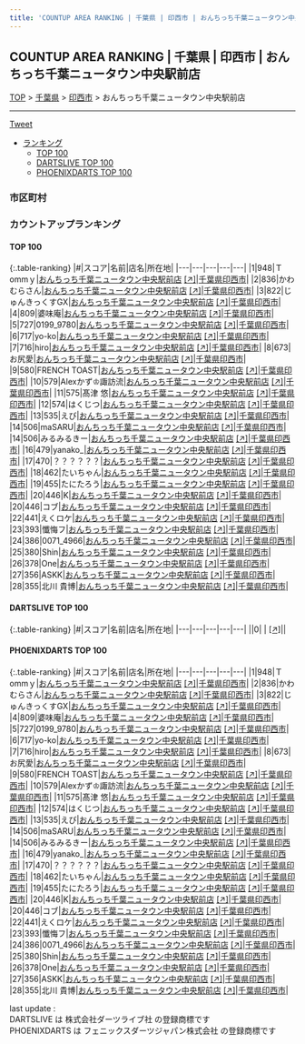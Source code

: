 ```yaml
---
title: 'COUNTUP AREA RANKING | 千葉県 | 印西市 | おんちっち千葉ニュータウン中央駅前店'
---
```

## COUNTUP AREA RANKING | 千葉県 | 印西市 | おんちっち千葉ニュータウン中央駅前店

[TOP](/darts/rank/) > [千葉県](/darts/rank/千葉県/) > [印西市](/darts/rank/千葉県/印西市/) > おんちっち千葉ニュータウン中央駅前店

___

<a href="https://twitter.com/share?ref_src=twsrc%5Etfw" data-text="COUNTUP AREA RANKING | 千葉県印西市おんちっち千葉ニュータウン中央駅前店" class="twitter-share-button" data-hashtags="DARTSLIVE,PHOENIXDARTS,darts,ダーツ" data-show-count="false">Tweet</a>

* [ランキング](#カウントアップランキング)
    * [TOP 100](#top-100)
    * [DARTSLIVE TOP 100](#dartslive-top-100)
    * [PHOENIXDARTS TOP 100](#phoenixdarts-top-100)

### 市区町村

<ul>

</ul>

### カウントアップランキング

#### TOP 100



{:.table-ranking}
|#|スコア|名前|店名|所在地|
|---|---|---|---|---|
|1|948|<span class="rank-name-pd">Ｔommｙ</span>|<a href="/darts/rank/shops/10702.html">おんちっち千葉ニュータウン中央駅前店</a> <a href="https://vs.phoenixdarts.com/jp/shop/shopDetailInfo/s_10702?s_seq=10702">[↗]</a>|<a href="/darts/rank/千葉県/印西市">千葉県印西市</a>|
|2|836|<span class="rank-name-pd">かわむらさん</span>|<a href="/darts/rank/shops/10702.html">おんちっち千葉ニュータウン中央駅前店</a> <a href="https://vs.phoenixdarts.com/jp/shop/shopDetailInfo/s_10702?s_seq=10702">[↗]</a>|<a href="/darts/rank/千葉県/印西市">千葉県印西市</a>|
|3|822|<span class="rank-name-pd">じゅんきっくすGX</span>|<a href="/darts/rank/shops/10702.html">おんちっち千葉ニュータウン中央駅前店</a> <a href="https://vs.phoenixdarts.com/jp/shop/shopDetailInfo/s_10702?s_seq=10702">[↗]</a>|<a href="/darts/rank/千葉県/印西市">千葉県印西市</a>|
|4|809|<span class="rank-name-pd">婆味庵</span>|<a href="/darts/rank/shops/10702.html">おんちっち千葉ニュータウン中央駅前店</a> <a href="https://vs.phoenixdarts.com/jp/shop/shopDetailInfo/s_10702?s_seq=10702">[↗]</a>|<a href="/darts/rank/千葉県/印西市">千葉県印西市</a>|
|5|727|<span class="rank-name-pd">0199_9780</span>|<a href="/darts/rank/shops/10702.html">おんちっち千葉ニュータウン中央駅前店</a> <a href="https://vs.phoenixdarts.com/jp/shop/shopDetailInfo/s_10702?s_seq=10702">[↗]</a>|<a href="/darts/rank/千葉県/印西市">千葉県印西市</a>|
|6|717|<span class="rank-name-pd">yo-ko</span>|<a href="/darts/rank/shops/10702.html">おんちっち千葉ニュータウン中央駅前店</a> <a href="https://vs.phoenixdarts.com/jp/shop/shopDetailInfo/s_10702?s_seq=10702">[↗]</a>|<a href="/darts/rank/千葉県/印西市">千葉県印西市</a>|
|7|716|<span class="rank-name-pd">hiro</span>|<a href="/darts/rank/shops/10702.html">おんちっち千葉ニュータウン中央駅前店</a> <a href="https://vs.phoenixdarts.com/jp/shop/shopDetailInfo/s_10702?s_seq=10702">[↗]</a>|<a href="/darts/rank/千葉県/印西市">千葉県印西市</a>|
|8|673|<span class="rank-name-pd">お尻愛</span>|<a href="/darts/rank/shops/10702.html">おんちっち千葉ニュータウン中央駅前店</a> <a href="https://vs.phoenixdarts.com/jp/shop/shopDetailInfo/s_10702?s_seq=10702">[↗]</a>|<a href="/darts/rank/千葉県/印西市">千葉県印西市</a>|
|9|580|<span class="rank-name-pd">FRENCH TOAST</span>|<a href="/darts/rank/shops/10702.html">おんちっち千葉ニュータウン中央駅前店</a> <a href="https://vs.phoenixdarts.com/jp/shop/shopDetailInfo/s_10702?s_seq=10702">[↗]</a>|<a href="/darts/rank/千葉県/印西市">千葉県印西市</a>|
|10|579|<span class="rank-name-pd">Alexかず♔諏訪流</span>|<a href="/darts/rank/shops/10702.html">おんちっち千葉ニュータウン中央駅前店</a> <a href="https://vs.phoenixdarts.com/jp/shop/shopDetailInfo/s_10702?s_seq=10702">[↗]</a>|<a href="/darts/rank/千葉県/印西市">千葉県印西市</a>|
|11|575|<span class="rank-name-pd"><span class="pro-icon-pd"></span>髙津 悠</span>|<a href="/darts/rank/shops/10702.html">おんちっち千葉ニュータウン中央駅前店</a> <a href="https://vs.phoenixdarts.com/jp/shop/shopDetailInfo/s_10702?s_seq=10702">[↗]</a>|<a href="/darts/rank/千葉県/印西市">千葉県印西市</a>|
|12|574|<span class="rank-name-pd">はくじつ</span>|<a href="/darts/rank/shops/10702.html">おんちっち千葉ニュータウン中央駅前店</a> <a href="https://vs.phoenixdarts.com/jp/shop/shopDetailInfo/s_10702?s_seq=10702">[↗]</a>|<a href="/darts/rank/千葉県/印西市">千葉県印西市</a>|
|13|535|<span class="rank-name-pd">えび</span>|<a href="/darts/rank/shops/10702.html">おんちっち千葉ニュータウン中央駅前店</a> <a href="https://vs.phoenixdarts.com/jp/shop/shopDetailInfo/s_10702?s_seq=10702">[↗]</a>|<a href="/darts/rank/千葉県/印西市">千葉県印西市</a>|
|14|506|<span class="rank-name-pd">maSARU</span>|<a href="/darts/rank/shops/10702.html">おんちっち千葉ニュータウン中央駅前店</a> <a href="https://vs.phoenixdarts.com/jp/shop/shopDetailInfo/s_10702?s_seq=10702">[↗]</a>|<a href="/darts/rank/千葉県/印西市">千葉県印西市</a>|
|14|506|<span class="rank-name-pd">みるみるきー</span>|<a href="/darts/rank/shops/10702.html">おんちっち千葉ニュータウン中央駅前店</a> <a href="https://vs.phoenixdarts.com/jp/shop/shopDetailInfo/s_10702?s_seq=10702">[↗]</a>|<a href="/darts/rank/千葉県/印西市">千葉県印西市</a>|
|16|479|<span class="rank-name-pd">yanako_</span>|<a href="/darts/rank/shops/10702.html">おんちっち千葉ニュータウン中央駅前店</a> <a href="https://vs.phoenixdarts.com/jp/shop/shopDetailInfo/s_10702?s_seq=10702">[↗]</a>|<a href="/darts/rank/千葉県/印西市">千葉県印西市</a>|
|17|470|<span class="rank-name-pd">？？？？？？</span>|<a href="/darts/rank/shops/10702.html">おんちっち千葉ニュータウン中央駅前店</a> <a href="https://vs.phoenixdarts.com/jp/shop/shopDetailInfo/s_10702?s_seq=10702">[↗]</a>|<a href="/darts/rank/千葉県/印西市">千葉県印西市</a>|
|18|462|<span class="rank-name-pd">たいちゃん</span>|<a href="/darts/rank/shops/10702.html">おんちっち千葉ニュータウン中央駅前店</a> <a href="https://vs.phoenixdarts.com/jp/shop/shopDetailInfo/s_10702?s_seq=10702">[↗]</a>|<a href="/darts/rank/千葉県/印西市">千葉県印西市</a>|
|19|455|<span class="rank-name-pd">たにたろう</span>|<a href="/darts/rank/shops/10702.html">おんちっち千葉ニュータウン中央駅前店</a> <a href="https://vs.phoenixdarts.com/jp/shop/shopDetailInfo/s_10702?s_seq=10702">[↗]</a>|<a href="/darts/rank/千葉県/印西市">千葉県印西市</a>|
|20|446|<span class="rank-name-pd">K</span>|<a href="/darts/rank/shops/10702.html">おんちっち千葉ニュータウン中央駅前店</a> <a href="https://vs.phoenixdarts.com/jp/shop/shopDetailInfo/s_10702?s_seq=10702">[↗]</a>|<a href="/darts/rank/千葉県/印西市">千葉県印西市</a>|
|20|446|<span class="rank-name-pd">コブ</span>|<a href="/darts/rank/shops/10702.html">おんちっち千葉ニュータウン中央駅前店</a> <a href="https://vs.phoenixdarts.com/jp/shop/shopDetailInfo/s_10702?s_seq=10702">[↗]</a>|<a href="/darts/rank/千葉県/印西市">千葉県印西市</a>|
|22|441|<span class="rank-name-pd">えくロケ</span>|<a href="/darts/rank/shops/10702.html">おんちっち千葉ニュータウン中央駅前店</a> <a href="https://vs.phoenixdarts.com/jp/shop/shopDetailInfo/s_10702?s_seq=10702">[↗]</a>|<a href="/darts/rank/千葉県/印西市">千葉県印西市</a>|
|23|393|<span class="rank-name-pd">懺悔フ</span>|<a href="/darts/rank/shops/10702.html">おんちっち千葉ニュータウン中央駅前店</a> <a href="https://vs.phoenixdarts.com/jp/shop/shopDetailInfo/s_10702?s_seq=10702">[↗]</a>|<a href="/darts/rank/千葉県/印西市">千葉県印西市</a>|
|24|386|<span class="rank-name-pd">0071_4966</span>|<a href="/darts/rank/shops/10702.html">おんちっち千葉ニュータウン中央駅前店</a> <a href="https://vs.phoenixdarts.com/jp/shop/shopDetailInfo/s_10702?s_seq=10702">[↗]</a>|<a href="/darts/rank/千葉県/印西市">千葉県印西市</a>|
|25|380|<span class="rank-name-pd">Shin</span>|<a href="/darts/rank/shops/10702.html">おんちっち千葉ニュータウン中央駅前店</a> <a href="https://vs.phoenixdarts.com/jp/shop/shopDetailInfo/s_10702?s_seq=10702">[↗]</a>|<a href="/darts/rank/千葉県/印西市">千葉県印西市</a>|
|26|378|<span class="rank-name-pd">One</span>|<a href="/darts/rank/shops/10702.html">おんちっち千葉ニュータウン中央駅前店</a> <a href="https://vs.phoenixdarts.com/jp/shop/shopDetailInfo/s_10702?s_seq=10702">[↗]</a>|<a href="/darts/rank/千葉県/印西市">千葉県印西市</a>|
|27|356|<span class="rank-name-pd">ASKK</span>|<a href="/darts/rank/shops/10702.html">おんちっち千葉ニュータウン中央駅前店</a> <a href="https://vs.phoenixdarts.com/jp/shop/shopDetailInfo/s_10702?s_seq=10702">[↗]</a>|<a href="/darts/rank/千葉県/印西市">千葉県印西市</a>|
|28|355|<span class="rank-name-pd">北川 貴博</span>|<a href="/darts/rank/shops/10702.html">おんちっち千葉ニュータウン中央駅前店</a> <a href="https://vs.phoenixdarts.com/jp/shop/shopDetailInfo/s_10702?s_seq=10702">[↗]</a>|<a href="/darts/rank/千葉県/印西市">千葉県印西市</a>|


#### DARTSLIVE TOP 100



{:.table-ranking}
|#|スコア|名前|店名|所在地|
|---|---|---|---|---|
||0|<span class="rank-name-dl"> </span>|<a href="/darts/rank/shops/.html"></a> <a href="">[↗]</a>|<a href="/darts/rank//"></a>|


#### PHOENIXDARTS TOP 100



{:.table-ranking}
|#|スコア|名前|店名|所在地|
|---|---|---|---|---|
|1|948|<span class="rank-name-pd">Ｔommｙ</span>|<a href="/darts/rank/shops/10702.html">おんちっち千葉ニュータウン中央駅前店</a> <a href="https://vs.phoenixdarts.com/jp/shop/shopDetailInfo/s_10702?s_seq=10702">[↗]</a>|<a href="/darts/rank/千葉県/印西市">千葉県印西市</a>|
|2|836|<span class="rank-name-pd">かわむらさん</span>|<a href="/darts/rank/shops/10702.html">おんちっち千葉ニュータウン中央駅前店</a> <a href="https://vs.phoenixdarts.com/jp/shop/shopDetailInfo/s_10702?s_seq=10702">[↗]</a>|<a href="/darts/rank/千葉県/印西市">千葉県印西市</a>|
|3|822|<span class="rank-name-pd">じゅんきっくすGX</span>|<a href="/darts/rank/shops/10702.html">おんちっち千葉ニュータウン中央駅前店</a> <a href="https://vs.phoenixdarts.com/jp/shop/shopDetailInfo/s_10702?s_seq=10702">[↗]</a>|<a href="/darts/rank/千葉県/印西市">千葉県印西市</a>|
|4|809|<span class="rank-name-pd">婆味庵</span>|<a href="/darts/rank/shops/10702.html">おんちっち千葉ニュータウン中央駅前店</a> <a href="https://vs.phoenixdarts.com/jp/shop/shopDetailInfo/s_10702?s_seq=10702">[↗]</a>|<a href="/darts/rank/千葉県/印西市">千葉県印西市</a>|
|5|727|<span class="rank-name-pd">0199_9780</span>|<a href="/darts/rank/shops/10702.html">おんちっち千葉ニュータウン中央駅前店</a> <a href="https://vs.phoenixdarts.com/jp/shop/shopDetailInfo/s_10702?s_seq=10702">[↗]</a>|<a href="/darts/rank/千葉県/印西市">千葉県印西市</a>|
|6|717|<span class="rank-name-pd">yo-ko</span>|<a href="/darts/rank/shops/10702.html">おんちっち千葉ニュータウン中央駅前店</a> <a href="https://vs.phoenixdarts.com/jp/shop/shopDetailInfo/s_10702?s_seq=10702">[↗]</a>|<a href="/darts/rank/千葉県/印西市">千葉県印西市</a>|
|7|716|<span class="rank-name-pd">hiro</span>|<a href="/darts/rank/shops/10702.html">おんちっち千葉ニュータウン中央駅前店</a> <a href="https://vs.phoenixdarts.com/jp/shop/shopDetailInfo/s_10702?s_seq=10702">[↗]</a>|<a href="/darts/rank/千葉県/印西市">千葉県印西市</a>|
|8|673|<span class="rank-name-pd">お尻愛</span>|<a href="/darts/rank/shops/10702.html">おんちっち千葉ニュータウン中央駅前店</a> <a href="https://vs.phoenixdarts.com/jp/shop/shopDetailInfo/s_10702?s_seq=10702">[↗]</a>|<a href="/darts/rank/千葉県/印西市">千葉県印西市</a>|
|9|580|<span class="rank-name-pd">FRENCH TOAST</span>|<a href="/darts/rank/shops/10702.html">おんちっち千葉ニュータウン中央駅前店</a> <a href="https://vs.phoenixdarts.com/jp/shop/shopDetailInfo/s_10702?s_seq=10702">[↗]</a>|<a href="/darts/rank/千葉県/印西市">千葉県印西市</a>|
|10|579|<span class="rank-name-pd">Alexかず♔諏訪流</span>|<a href="/darts/rank/shops/10702.html">おんちっち千葉ニュータウン中央駅前店</a> <a href="https://vs.phoenixdarts.com/jp/shop/shopDetailInfo/s_10702?s_seq=10702">[↗]</a>|<a href="/darts/rank/千葉県/印西市">千葉県印西市</a>|
|11|575|<span class="rank-name-pd"><span class="pro-icon-pd"></span>髙津 悠</span>|<a href="/darts/rank/shops/10702.html">おんちっち千葉ニュータウン中央駅前店</a> <a href="https://vs.phoenixdarts.com/jp/shop/shopDetailInfo/s_10702?s_seq=10702">[↗]</a>|<a href="/darts/rank/千葉県/印西市">千葉県印西市</a>|
|12|574|<span class="rank-name-pd">はくじつ</span>|<a href="/darts/rank/shops/10702.html">おんちっち千葉ニュータウン中央駅前店</a> <a href="https://vs.phoenixdarts.com/jp/shop/shopDetailInfo/s_10702?s_seq=10702">[↗]</a>|<a href="/darts/rank/千葉県/印西市">千葉県印西市</a>|
|13|535|<span class="rank-name-pd">えび</span>|<a href="/darts/rank/shops/10702.html">おんちっち千葉ニュータウン中央駅前店</a> <a href="https://vs.phoenixdarts.com/jp/shop/shopDetailInfo/s_10702?s_seq=10702">[↗]</a>|<a href="/darts/rank/千葉県/印西市">千葉県印西市</a>|
|14|506|<span class="rank-name-pd">maSARU</span>|<a href="/darts/rank/shops/10702.html">おんちっち千葉ニュータウン中央駅前店</a> <a href="https://vs.phoenixdarts.com/jp/shop/shopDetailInfo/s_10702?s_seq=10702">[↗]</a>|<a href="/darts/rank/千葉県/印西市">千葉県印西市</a>|
|14|506|<span class="rank-name-pd">みるみるきー</span>|<a href="/darts/rank/shops/10702.html">おんちっち千葉ニュータウン中央駅前店</a> <a href="https://vs.phoenixdarts.com/jp/shop/shopDetailInfo/s_10702?s_seq=10702">[↗]</a>|<a href="/darts/rank/千葉県/印西市">千葉県印西市</a>|
|16|479|<span class="rank-name-pd">yanako_</span>|<a href="/darts/rank/shops/10702.html">おんちっち千葉ニュータウン中央駅前店</a> <a href="https://vs.phoenixdarts.com/jp/shop/shopDetailInfo/s_10702?s_seq=10702">[↗]</a>|<a href="/darts/rank/千葉県/印西市">千葉県印西市</a>|
|17|470|<span class="rank-name-pd">？？？？？？</span>|<a href="/darts/rank/shops/10702.html">おんちっち千葉ニュータウン中央駅前店</a> <a href="https://vs.phoenixdarts.com/jp/shop/shopDetailInfo/s_10702?s_seq=10702">[↗]</a>|<a href="/darts/rank/千葉県/印西市">千葉県印西市</a>|
|18|462|<span class="rank-name-pd">たいちゃん</span>|<a href="/darts/rank/shops/10702.html">おんちっち千葉ニュータウン中央駅前店</a> <a href="https://vs.phoenixdarts.com/jp/shop/shopDetailInfo/s_10702?s_seq=10702">[↗]</a>|<a href="/darts/rank/千葉県/印西市">千葉県印西市</a>|
|19|455|<span class="rank-name-pd">たにたろう</span>|<a href="/darts/rank/shops/10702.html">おんちっち千葉ニュータウン中央駅前店</a> <a href="https://vs.phoenixdarts.com/jp/shop/shopDetailInfo/s_10702?s_seq=10702">[↗]</a>|<a href="/darts/rank/千葉県/印西市">千葉県印西市</a>|
|20|446|<span class="rank-name-pd">K</span>|<a href="/darts/rank/shops/10702.html">おんちっち千葉ニュータウン中央駅前店</a> <a href="https://vs.phoenixdarts.com/jp/shop/shopDetailInfo/s_10702?s_seq=10702">[↗]</a>|<a href="/darts/rank/千葉県/印西市">千葉県印西市</a>|
|20|446|<span class="rank-name-pd">コブ</span>|<a href="/darts/rank/shops/10702.html">おんちっち千葉ニュータウン中央駅前店</a> <a href="https://vs.phoenixdarts.com/jp/shop/shopDetailInfo/s_10702?s_seq=10702">[↗]</a>|<a href="/darts/rank/千葉県/印西市">千葉県印西市</a>|
|22|441|<span class="rank-name-pd">えくロケ</span>|<a href="/darts/rank/shops/10702.html">おんちっち千葉ニュータウン中央駅前店</a> <a href="https://vs.phoenixdarts.com/jp/shop/shopDetailInfo/s_10702?s_seq=10702">[↗]</a>|<a href="/darts/rank/千葉県/印西市">千葉県印西市</a>|
|23|393|<span class="rank-name-pd">懺悔フ</span>|<a href="/darts/rank/shops/10702.html">おんちっち千葉ニュータウン中央駅前店</a> <a href="https://vs.phoenixdarts.com/jp/shop/shopDetailInfo/s_10702?s_seq=10702">[↗]</a>|<a href="/darts/rank/千葉県/印西市">千葉県印西市</a>|
|24|386|<span class="rank-name-pd">0071_4966</span>|<a href="/darts/rank/shops/10702.html">おんちっち千葉ニュータウン中央駅前店</a> <a href="https://vs.phoenixdarts.com/jp/shop/shopDetailInfo/s_10702?s_seq=10702">[↗]</a>|<a href="/darts/rank/千葉県/印西市">千葉県印西市</a>|
|25|380|<span class="rank-name-pd">Shin</span>|<a href="/darts/rank/shops/10702.html">おんちっち千葉ニュータウン中央駅前店</a> <a href="https://vs.phoenixdarts.com/jp/shop/shopDetailInfo/s_10702?s_seq=10702">[↗]</a>|<a href="/darts/rank/千葉県/印西市">千葉県印西市</a>|
|26|378|<span class="rank-name-pd">One</span>|<a href="/darts/rank/shops/10702.html">おんちっち千葉ニュータウン中央駅前店</a> <a href="https://vs.phoenixdarts.com/jp/shop/shopDetailInfo/s_10702?s_seq=10702">[↗]</a>|<a href="/darts/rank/千葉県/印西市">千葉県印西市</a>|
|27|356|<span class="rank-name-pd">ASKK</span>|<a href="/darts/rank/shops/10702.html">おんちっち千葉ニュータウン中央駅前店</a> <a href="https://vs.phoenixdarts.com/jp/shop/shopDetailInfo/s_10702?s_seq=10702">[↗]</a>|<a href="/darts/rank/千葉県/印西市">千葉県印西市</a>|
|28|355|<span class="rank-name-pd">北川 貴博</span>|<a href="/darts/rank/shops/10702.html">おんちっち千葉ニュータウン中央駅前店</a> <a href="https://vs.phoenixdarts.com/jp/shop/shopDetailInfo/s_10702?s_seq=10702">[↗]</a>|<a href="/darts/rank/千葉県/印西市">千葉県印西市</a>|


<div class="footer border-top border-gray-light mt-5 pt-3 text-right text-gray">
    last update : <span style="font-weight: italic" id="foot_last_modified"></span><br />
    DARTSLIVE は 株式会社ダーツライブ社 の登録商標です<br />
    PHOENIXDARTS は フェニックスダーツジャパン株式会社 の登録商標です<br />
</div>

<script src="https://cdnjs.cloudflare.com/ajax/libs/jquery.tablesorter/2.31.3/js/jquery.tablesorter.min.js" integrity="sha512-qzgd5cYSZcosqpzpn7zF2ZId8f/8CHmFKZ8j7mU4OUXTNRd5g+ZHBPsgKEwoqxCtdQvExE5LprwwPAgoicguNg==" crossorigin="anonymous" referrerpolicy="no-referrer"></script>
<link rel="stylesheet" href="https://cdnjs.cloudflare.com/ajax/libs/jquery.tablesorter/2.31.3/css/theme.default.min.css" integrity="sha512-wghhOJkjQX0Lh3NSWvNKeZ0ZpNn+SPVXX1Qyc9OCaogADktxrBiBdKGDoqVUOyhStvMBmJQ8ZdMHiR3wuEq8+w==" crossorigin="anonymous" referrerpolicy="no-referrer" />
<script>
$(function() {
    $(".table-ranking").tablesorter({sortList:[[0, 0]]});
    $("#foot_last_modified").text(formatDate(new Date(document.lastModified), 'yyyy-MM-dd HH:mm:ss'));
});
</script>

<script async src="https://platform.twitter.com/widgets.js" charset="utf-8"></script>